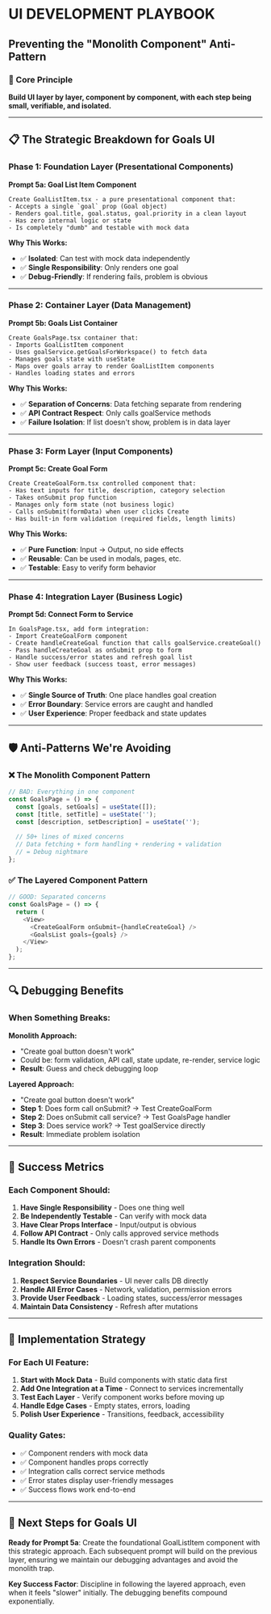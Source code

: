 # UI DEVELOPMENT PLAYBOOK
## Preventing the "Monolith Component" Anti-Pattern

### 🎯 Core Principle
**Build UI layer by layer, component by component, with each step being small, verifiable, and isolated.**

---

## 📋 The Strategic Breakdown for Goals UI

### **Phase 1: Foundation Layer (Presentational Components)**
**Prompt 5a: Goal List Item Component**
```
Create GoalListItem.tsx - a pure presentational component that:
- Accepts a single `goal` prop (Goal object)
- Renders goal.title, goal.status, goal.priority in a clean layout
- Has zero internal logic or state
- Is completely "dumb" and testable with mock data
```

**Why This Works:**
- ✅ **Isolated**: Can test with mock data independently
- ✅ **Single Responsibility**: Only renders one goal
- ✅ **Debug-Friendly**: If rendering fails, problem is obvious

---

### **Phase 2: Container Layer (Data Management)**
**Prompt 5b: Goals List Container**
```
Create GoalsPage.tsx container that:
- Imports GoalListItem component
- Uses goalService.getGoalsForWorkspace() to fetch data
- Manages goals state with useState
- Maps over goals array to render GoalListItem components
- Handles loading states and errors
```

**Why This Works:**
- ✅ **Separation of Concerns**: Data fetching separate from rendering
- ✅ **API Contract Respect**: Only calls goalService methods
- ✅ **Failure Isolation**: If list doesn't show, problem is in data layer

---

### **Phase 3: Form Layer (Input Components)**
**Prompt 5c: Create Goal Form**
```
Create CreateGoalForm.tsx controlled component that:
- Has text inputs for title, description, category selection
- Takes onSubmit prop function
- Manages only form state (not business logic)
- Calls onSubmit(formData) when user clicks Create
- Has built-in form validation (required fields, length limits)
```

**Why This Works:**
- ✅ **Pure Function**: Input → Output, no side effects
- ✅ **Reusable**: Can be used in modals, pages, etc.
- ✅ **Testable**: Easy to verify form behavior

---

### **Phase 4: Integration Layer (Business Logic)**
**Prompt 5d: Connect Form to Service**
```
In GoalsPage.tsx, add form integration:
- Import CreateGoalForm component
- Create handleCreateGoal function that calls goalService.createGoal()
- Pass handleCreateGoal as onSubmit prop to form
- Handle success/error states and refresh goal list
- Show user feedback (success toast, error messages)
```

**Why This Works:**
- ✅ **Single Source of Truth**: One place handles goal creation
- ✅ **Error Boundary**: Service errors are caught and handled
- ✅ **User Experience**: Proper feedback and state updates

---

## 🛡️ Anti-Patterns We're Avoiding

### ❌ The Monolith Component Pattern
```typescript
// BAD: Everything in one component
const GoalsPage = () => {
  const [goals, setGoals] = useState([]);
  const [title, setTitle] = useState('');
  const [description, setDescription] = useState('');
  
  // 50+ lines of mixed concerns
  // Data fetching + form handling + rendering + validation
  // = Debug nightmare
};
```

### ✅ The Layered Component Pattern
```typescript
// GOOD: Separated concerns
const GoalsPage = () => {
  return (
    <View>
      <CreateGoalForm onSubmit={handleCreateGoal} />
      <GoalsList goals={goals} />
    </View>
  );
};
```

---

## 🔍 Debugging Benefits

### **When Something Breaks:**

**Monolith Approach:**
- "Create goal button doesn't work"
- Could be: form validation, API call, state update, re-render, service logic
- **Result**: Guess and check debugging loop

**Layered Approach:**
- "Create goal button doesn't work"
- **Step 1**: Does form call onSubmit? → Test CreateGoalForm
- **Step 2**: Does onSubmit call service? → Test GoalsPage handler
- **Step 3**: Does service work? → Test goalService directly
- **Result**: Immediate problem isolation

---

## 📏 Success Metrics

### **Each Component Should:**
1. **Have Single Responsibility** - Does one thing well
2. **Be Independently Testable** - Can verify with mock data
3. **Have Clear Props Interface** - Input/output is obvious
4. **Follow API Contract** - Only calls approved service methods
5. **Handle Its Own Errors** - Doesn't crash parent components

### **Integration Should:**
1. **Respect Service Boundaries** - UI never calls DB directly
2. **Handle All Error Cases** - Network, validation, permission errors
3. **Provide User Feedback** - Loading states, success/error messages
4. **Maintain Data Consistency** - Refresh after mutations

---

## 🚀 Implementation Strategy

### **For Each UI Feature:**

1. **Start with Mock Data** - Build components with static data first
2. **Add One Integration at a Time** - Connect to services incrementally
3. **Test Each Layer** - Verify component works before moving up
4. **Handle Edge Cases** - Empty states, errors, loading
5. **Polish User Experience** - Transitions, feedback, accessibility

### **Quality Gates:**
- ✅ Component renders with mock data
- ✅ Component handles props correctly
- ✅ Integration calls correct service methods
- ✅ Error states display user-friendly messages
- ✅ Success flows work end-to-end

---

## 🎯 Next Steps for Goals UI

**Ready for Prompt 5a**: Create the foundational GoalListItem component with this strategic approach. Each subsequent prompt will build on the previous layer, ensuring we maintain our debugging advantages and avoid the monolith trap.

**Key Success Factor**: Discipline in following the layered approach, even when it feels "slower" initially. The debugging benefits compound exponentially.
